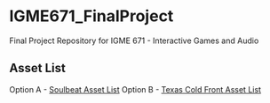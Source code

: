 # IGME671_FinalProject
Final Project Repository for IGME 671 - Interactive Games and Audio

## Asset List
Option A - [Soulbeat Asset 
List](https://docs.google.com/spreadsheets/d/1s3ftbKsOsCPSO6KA8wz6sz3xXkA-1w5dL8f-FDHmRxg/edit?usp=sharing)
Option B - [Texas Cold Front Asset 
List](https://docs.google.com/spreadsheets/d/1HxC3fCtH5MmDhJSmDqWJmUWm-R6BRqZuRASR6vePng0/edit?usp=sharing)
